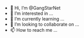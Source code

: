 - 👋 Hi, I’m @GangStarNet
- 👀 I’m interested in ...
- 🌱 I’m currently learning ...
- 💞️ I’m looking to collaborate on ...
- 📫 How to reach me ...

<!---
GangStarNet/GangStarNet is a ✨ special ✨ repository because its `README.md` (this file) appears on your GitHub profile.
You can click the Preview link to take a look at your changes.
--->
